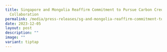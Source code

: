```yaml
---
title: Singapore and Mongolia Reaffirm Commitment to Pursue Carbon Credits
  Collaboration
permalink: /media/press-releases/sg-and-mongolia-reaffirm-commitment-to-pursue-carbon-credits-collaboration/
date: 2023-12-05
layout: post
description: ""
image: ""
variant: tiptap
---
```

